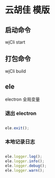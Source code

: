 # 云胡佳 模版

## 启动命令
wjCli start

## 打包命令
wjCli build

## ele   
electron 全局变量

### 退出 electron
```js

ele.exit();

```

### 本地记录日志
```js

ele.logger.log();
ele.logger.info();
ele.logger.debug();
ele.logger.warn();


```
